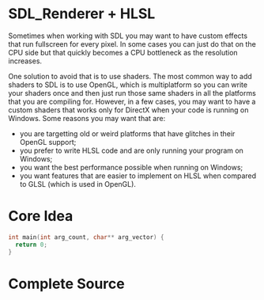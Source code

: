 # SDL_Renderer + HLSL

Sometimes when working with SDL you may want to have custom effects that run
fullscreen for every pixel. In some cases you can just do that on the CPU side
but that quickly becomes a CPU bottleneck as the resolution increases.

One solution to avoid that is to use shaders. The most common way to add shaders
to SDL is to use OpenGL, which is multiplatform so you can write your shaders
once and then just run those same shaders in all the platforms that you are
compiling for. However, in a few cases, you may want to have a custom shaders
that works only for DirectX when your code is running on Windows. Some reasons
you may want that are:

- you are targetting old or weird platforms that have glitches in their OpenGL
  support;
- you prefer to write HLSL code and are only running your program on Windows;
- you want the best performance possible when running on Windows;
- you want features that are easier to implement on HLSL when compared to GLSL
  (which is used in OpenGL).
  
# Core Idea 

``` c++
int main(int arg_count, char** arg_vector) {
  return 0;
}
```

# Complete Source
